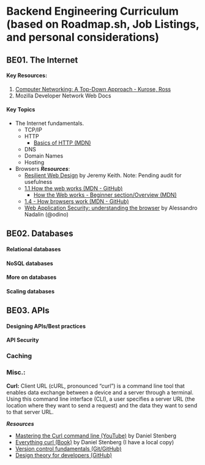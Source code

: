 # Backend Engineering Curriculum (based on Roadmap.sh, Job Listings, and personal considerations)
## BE01. The Internet
#### Key Resources:
1. [Computer Networking: A Top-Down Approach - Kurose, Ross](file:///C:/Users/Admin/Documents/Books,%20PDFs/01.%20CS,%20Programming/06.%20Fundamentals/Computer%20Networking%20_%20A%20Top%20Down%20Approach,%207th,%20converted.pdf)
2. Mozilla Developer Network Web Docs

#### Key Topics
- The Internet fundamentals.
	- TCP/IP
	- HTTP
 		- [Basics of HTTP (MDN)](https://developer.mozilla.org/en-US/docs/Web/HTTP/Basics_of_HTTP)  		
	- DNS
	- Domain Names
	- Hosting
- Browsers
	***Resources***:
	 - [Resilient Web Design](https://resilientwebdesign.com/) by Jeremy Keith. Note: Pending audit for usefulness
	 - [1.1 How the web works (MDN - GitHub)](https://github.com/mdn/curriculum/blob/main/curriculum/2-core/1-standards-and-semantics/1-1-how-the-web-works.md)
		 - [How the Web works - Beginner section/Overview (MDN)](https://developer.mozilla.org/en-US/docs/Learn/Getting_started_with_the_web/How_the_Web_works)
	 - [1.4 - How browsers work (MDN - GitHub)](https://github.com/mdn/curriculum/blob/main/curriculum/2-core/1-standards-and-semantics/1-4-how-browsers-work.md)
	 - [Web Application Security: understanding the browser](https://odino.org/wasec-understanding-the-browser/) by Alessandro Nadalin (@odino)

## BE02. Databases
#### Relational databases
#### NoSQL databases
#### More on databases
#### Scaling databases

## BE03. APIs
####
#### Designing APIs/Best practices
#### API Security
### Caching
###
###


### Misc.:
**Curl:**
Client URL (cURL, pronounced “curl”) is a command line tool that enables data exchange between a device and a server through a terminal. Using this command line interface (CLI), a user specifies a server URL (the location where they want to send a request) and the data they want to send to that server URL.

***Resources***
- [Mastering the Curl command line (YouTube)](https://youtu.be/V5vZWHP-RqU) by Daniel Stenberg
- [Everything curl (Book)](https://everything.curl.dev/) by Daniel Stenberg (I have a local copy)
- [Version control fundamentals (Git/GitHub)](https://github.com/mdn/curriculum/blob/main/curriculum/2-core/4-best-practices-and-essential-tooling/8-0-version-control-fundamentals-git-github.md)
- [Design theory for developers (GitHub)](https://github.com/mdn/curriculum/blob/main/curriculum/2-core/4-best-practices-and-essential-tooling/9-0-design-theory-for-developers.md#9-design-theory-for-developers)


